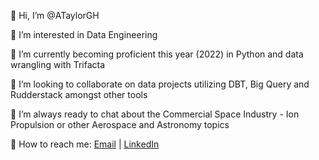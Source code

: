👋 Hi, I’m @ATaylorGH

👀 I’m interested in Data Engineering 

🌱 I’m currently becoming proficient this year (2022) in Python and data wrangling with Trifacta

💞️ I’m looking to collaborate on data projects utilizing DBT, Big Query and Rudderstack amongst other tools

🚀 I’m always ready to chat about the Commercial Space Industry - Ion Propulsion or other Aerospace and Astronomy topics

📨 How to reach me: <a href = "mailto: ameedtaylor@gmail.com">Email</a> |  <a href = "https://www.linkedin.com/in/ameedtaylor">LinkedIn</a>
